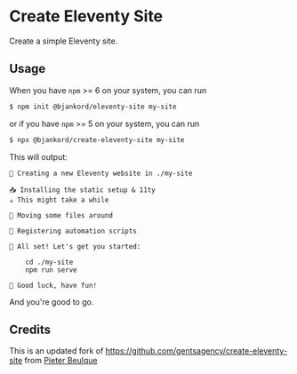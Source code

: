 # Create Eleventy Site

Create a simple Eleventy site.

## Usage

When you have `npm` >= 6 on your system, you can run

```sh
$ npm init @bjankord/eleventy-site my-site
```

or if you have `npm` >= 5 on your system, you can run

```sh
$ npx @bjankord/create-eleventy-site my-site
```

This will output:

```
👋 Creating a new Eleventy website in ./my-site

📥 Installing the static setup & 11ty
☕️ This might take a while

🚢 Moving some files around

🤖 Registering automation scripts

🌱 All set! Let's get you started:

    cd ./my-site
    npm run serve

🤞 Good luck, have fun!
```

And you're good to go.

## Credits
This is an updated fork of https://github.com/gentsagency/create-eleventy-site from [
Pieter Beulque](https://github.com/pieterbeulque)
